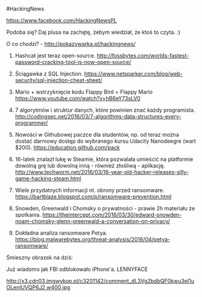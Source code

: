 #HackingNews

https://www.facebook.com/HackingNewsPL

Podoba się? Daj plusa na zachętę, żebym wiedział, że ktoś to czyta. :)

O co chodzi? - http://pokazywarka.pl/hackingnews/


1. Hashcat jest teraz open-source.
http://fossbytes.com/worlds-fastest-password-cracking-tool-is-now-open-source/

2. Ściągawka z SQL Injection.
https://www.netsparker.com/blog/web-security/sql-injection-cheat-sheet/

3. Mario + wstrzyknięcie kodu Flappy Bird = Flappy Mario
https://www.youtube.com/watch?v=hB6eY73sLV0

4. 7 algorytmów i struktur danych, które powinien znać każdy programista.
http://codingsec.net/2016/03/7-algorithms-data-structures-every-programmer/

5. Nowości w Githubowej paczce dla studentów, np. od teraz można dostać darmowy dostęp do wybranego kursu Udacity Nanodeegre (wart $200).
https://education.github.com/pack

6. 16-latek znalazł lukę w Steamie, która pozwalała umieścić na platformie dowolną grę lub dowolną inną - również złośliwą - aplikację.
http://www.techworm.net/2016/03/16-year-old-hacker-releases-silly-game-hacking-steam.html

7. Wiele przydatnych informacji nt. obrony przed ransomware.
https://bartblaze.blogspot.com/p/ransomware-prevention.html

8. Snowden, Greenwald i Chomsky o prywatności - prawie 2h materiału ze spotkania.
https://theintercept.com/2016/03/30/edward-snowden-noam-chomsky-glenn-greenwald-a-conversation-on-privacy/

9. Dokładna analiza ransomware Petya.
https://blog.malwarebytes.org/threat-analysis/2016/04/petya-ransomware/


Śmieszny obrazek na dziś:

Już wiadomo jak FBI odblokowało iPhone'a. LENNYFACE

http://x3.cdn03.imgwykop.pl/c3201142/comment_dL3Vg2bdbQF0kwu3eI1uOLenlUVQP6J2,w400.jpg
